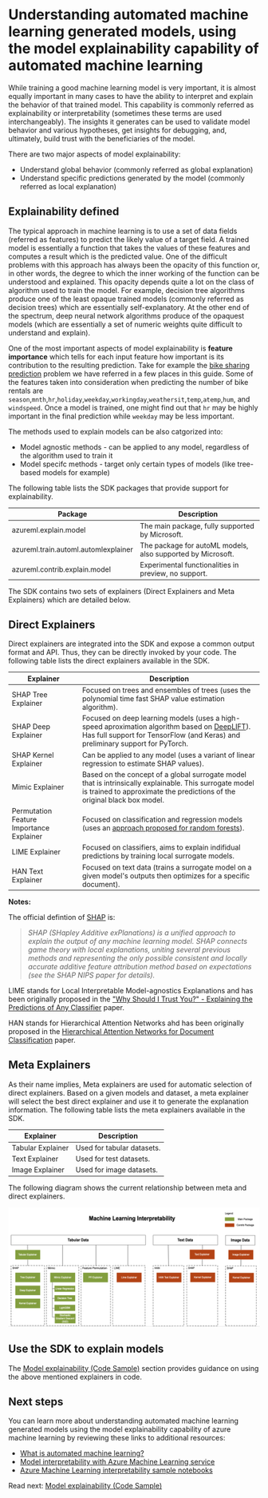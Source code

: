 # Understanding automated machine learning generated models, using the model explainability capability of automated machine learning

While training a good machine learning model is very important, it is almost equally important in many cases to have the ability to interpret and explain the behavior of that trained model. This capability is commonly referred as explainability or interpretability (sometimes these terms are used interchangeably). The insights it generates can be used to validate model behavior and various hypotheses, get insights for debugging, and, ultimately, build trust with the beneficiaries of the model.

There are two major aspects of model explainability:
- Understand global behavior (commonly referred as global explanation)
- Understand specific predictions generated by the model (commonly referred as local explanation)

## Explainability defined

The typical approach in machine learning is to use a set of data fields (referred as features) to predict the likely value of a target field. A trained model is essentially a function that takes the values of these features and computes a result which is the predicted value. One of the difficult problems with this approach has always been the opacity of this function or, in other words, the degree to which the inner working of the function can be understood and explained. This opacity depends quite a lot on the class of algorithm used to train the model. For example, decision tree algorithms produce one of the least opaque trained models (commonly referred as decision trees) which are essentially self-explanatory. At the other end of the spectrum, deep neural network algorithms produce of the opaquest models (which are essentially a set of numeric weights quite difficult to understand and explain).

One of the most important aspects of model explainability is **feature importance** which tells for each input feature how important is its contribution to the resulting prediction. Take for example the [bike sharing prediction](../automl-for-classification-regression-forecasting/automl-regression-code-sample.md) problem we have referred in a few places in this guide. Some of the features taken into consideration when predicting the number of bike rentals are `season`,`mnth`,`hr`,`holiday`,`weekday`,`workingday`,`weathersit`,`temp`,`atemp`,`hum`, and `windspeed`. Once a model is trained, one might find out that `hr` may be highly important in the final prediction while `weekday` may be less important. 

The methods used to explain models can be also catgorized into:
- Model agnostic methods - can be applied to any model, regardless of the algorithm used to train it
- Model specifc methods - target only certain types of models (like tree-based models for example)

The following table lists the SDK packages that provide support for explainability.

Package | Description
--- | ---
azureml.explain.model | The main package, fully supported by Microsoft.
azureml.train.automl.automlexplainer | The package for autoML models, also supported by Microsoft.
azureml.contrib.explain.model | Experimental functionalities in preview, no support.

The SDK contains two sets of explainers (Direct Explainers and Meta Explainers) which are detailed below.


## Direct Explainers

Direct explainers are integrated into the SDK and expose a common output format and API. Thus, they can be directly invoked by your code. The following table lists the direct explainers available in the SDK.

Explainer | Description
--- | ---
SHAP Tree Explainer | Focused on trees and ensembles of trees (uses the polynomial time fast SHAP value estimation algorithm).
SHAP Deep Explainer | Focused on deep learning models (uses a high-speed aproximation algorithm based on [DeepLIFT](https://arxiv.org/abs/1704.02685)). Has full support for TensorFlow (and Keras) and preliminary support for PyTorch.
SHAP Kernel Explainer | Can be applied to any model (uses a variant of linear regression to estimate SHAP values).
Mimic Explainer | Based on the concept of a global surrogate model that is intrinsically explainable. This surrogate model is trained to approximate the predictions of the original black box model.
Permutation Feature Importance Explainer | Focused on classification and regression models (uses an [approach proposed for random forests](https://www.stat.berkeley.edu/~breiman/randomforest2001.pdf)).
LIME Explainer | Focused on classifiers, aims to explain indifidual predictions by training local surrogate models.
HAN Text Explainer | Focused on text data (trains a surrogate model on a given model's outputs then optimizes for a specific document).


**Notes:**

The official defintion of [SHAP](https://shap.readthedocs.io/en/latest/) is:

>*SHAP (SHapley Additive exPlanations) is a unified approach to explain the output of any machine learning model. SHAP connects game theory with local explanations, uniting several previous methods and representing the only possible consistent and locally accurate additive feature attribution method based on expectations (see the SHAP NIPS paper for details).*

LIME stands for Local Interpretable Model-agnostics Explanations and has been originally proposed in the ["Why Should I Trust You?" - Explaining the Predictions of Any Classifier](https://arxiv.org/pdf/1602.04938.pdf) paper.

HAN stands for Hierarchical Attention Networks ahd has been originally proposed in the [Hierarchical Attention Networks for Document Classification](https://www.cs.cmu.edu/~diyiy/docs/naacl16.pdf) paper.

## Meta Explainers

As their name implies, Meta explainers are used for automatic selection of direct explainers. Based on a given models and dataset, a meta explainer will select the best direct explainer and use it to generate the explanation information. The following table lists the meta explainers available in the SDK.

Explainer | Description
--- | ---
Tabular Explainer | Used for tabular datasets.
Text Explainer | Used for test datasets.
Image Explainer | Used for image datasets.

The following diagram shows the current relationship between meta and direct explainers.

![Meta and Direct Explainers in Azure Machine Learning service SDK](./media/automl-explainability-architecture.png)

## Use the SDK to explain models

The [Model explainability (Code Sample)](./automl-model-explainability-code-sample.md) section provides guidance on using the above mentioned explainers in code.

## Next steps

You can learn more about understanding automated machine learning generated models using the model explainability capability of azure machine learning by reviewing these links to additional resources:

- [What is automated machine learning?](https://docs.microsoft.com/en-us/azure/machine-learning/service/concept-automated-ml)
- [Model interpretability with Azure Machine Learning service](https://docs.microsoft.com/en-us/azure/machine-learning/service/machine-learning-interpretability-explainability)
- [Azure Machine Learning interpretability sample notebooks](https://github.com/Azure/MachineLearningNotebooks/tree/master/how-to-use-azureml/explain-model)

Read next: [Model explainability (Code Sample)](./automl-model-explainability-code-sample.md)